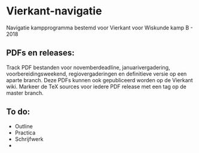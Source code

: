 # Vierkant-navigatie
Navigatie kampprogramma bestemd voor Vierkant voor Wiskunde kamp B - 2018

## PDFs en releases:
Track PDF bestanden voor novemberdeadline, januarivergadering, voorbereidingsweekend, regiovergaderingen en definitieve versie op een aparte branch. Deze PDFs kunnen ook gepubliceerd worden op de Vierkant wiki. Markeer de TeX sources voor iedere PDF release met een tag op de master branch.

## To do:
- Outline
- Practica
- Schrijfwerk
-
